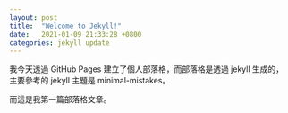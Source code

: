 ```yaml
---
layout: post
title:  "Welcome to Jekyll!"
date:   2021-01-09 21:33:28 +0800
categories: jekyll update
---
```


我今天透過 GitHub Pages 建立了個人部落格，而部落格是透過 jekyll 生成的，主要參考的 jekyll 主題是 minimal-mistakes。

而這是我第一篇部落格文章。

